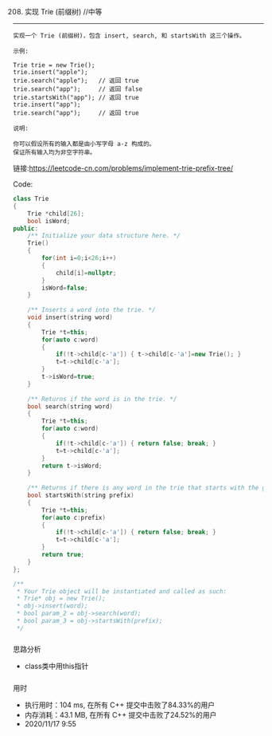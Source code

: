 208. 实现 Trie (前缀树)   //中等
------
    实现一个 Trie (前缀树)，包含 insert, search, 和 startsWith 这三个操作。

    示例:

    Trie trie = new Trie();
    trie.insert("apple");
    trie.search("apple");   // 返回 true
    trie.search("app");     // 返回 false
    trie.startsWith("app"); // 返回 true
    trie.insert("app");   
    trie.search("app");     // 返回 true
    
    说明:

    你可以假设所有的输入都是由小写字母 a-z 构成的。
    保证所有输入均为非空字符串。
链接:https://leetcode-cn.com/problems/implement-trie-prefix-tree/

Code:
```cpp
class Trie 
{
    Trie *child[26];
    bool isWord;
public:
    /** Initialize your data structure here. */
    Trie() 
    {
        for(int i=0;i<26;i++)
        {
            child[i]=nullptr;
        }
        isWord=false;
    }
    
    /** Inserts a word into the trie. */
    void insert(string word) 
    {
        Trie *t=this;
        for(auto c:word)
        {
            if(!t->child[c-'a']) { t->child[c-'a']=new Trie(); }
            t=t->child[c-'a'];
        }
        t->isWord=true;
    }
    
    /** Returns if the word is in the trie. */
    bool search(string word) 
    {
        Trie *t=this;
        for(auto c:word)
        {
            if(!t->child[c-'a']) { return false; break; }
            t=t->child[c-'a'];
        }
        return t->isWord;
    }
    
    /** Returns if there is any word in the trie that starts with the given prefix. */
    bool startsWith(string prefix) 
    {
        Trie *t=this;
        for(auto c:prefix)
        {
            if(!t->child[c-'a']) { return false; break; }
            t=t->child[c-'a'];
        }
        return true;
    }
};

/**
 * Your Trie object will be instantiated and called as such:
 * Trie* obj = new Trie();
 * obj->insert(word);
 * bool param_2 = obj->search(word);
 * bool param_3 = obj->startsWith(prefix);
 */
```
#####
思路分析
* class类中用this指针
#####
用时
* 执行用时：104 ms, 在所有 C++ 提交中击败了84.33%的用户
* 内存消耗：43.1 MB, 在所有 C++ 提交中击败了24.52%的用户
* 2020/11/17   9:55
